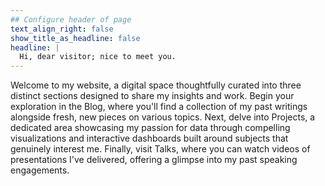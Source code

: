 ```yaml
---
## Configure header of page
text_align_right: false
show_title_as_headline: false
headline: |
  Hi, dear visitor; nice to meet you.
---
```


<!-- this is a subheadline -->
Welcome to my website, a digital space thoughtfully curated into three distinct sections designed to share my insights and work. Begin your exploration in the Blog, where you'll find a collection of my past writings alongside fresh, new pieces on various topics. Next, delve into Projects, a dedicated area showcasing my passion for data through compelling visualizations and interactive dashboards built around subjects that genuinely interest me. Finally, visit Talks, where you can watch videos of presentations I've delivered, offering a glimpse into my past speaking engagements.